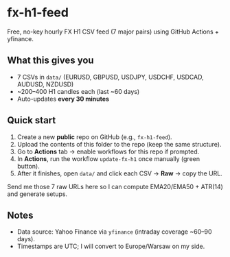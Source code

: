 # fx-h1-feed
Free, no-key hourly FX H1 CSV feed (7 major pairs) using GitHub Actions + yfinance.

## What this gives you
- 7 CSVs in `data/` (EURUSD, GBPUSD, USDJPY, USDCHF, USDCAD, AUDUSD, NZDUSD)
- ~200–400 H1 candles each (last ~60 days)
- Auto-updates **every 30 minutes**

## Quick start
1. Create a new **public** repo on GitHub (e.g., `fx-h1-feed`).
2. Upload the contents of this folder to the repo (keep the same structure).
3. Go to **Actions** tab → enable workflows for this repo if prompted.
4. In **Actions**, run the workflow `update-fx-h1` once manually (green button).
5. After it finishes, open `data/` and click each CSV → **Raw** → copy the URL.

Send me those 7 raw URLs here so I can compute EMA20/EMA50 + ATR(14) and generate setups.

## Notes
- Data source: Yahoo Finance via `yfinance` (intraday coverage ~60–90 days).
- Timestamps are UTC; I will convert to Europe/Warsaw on my side.
